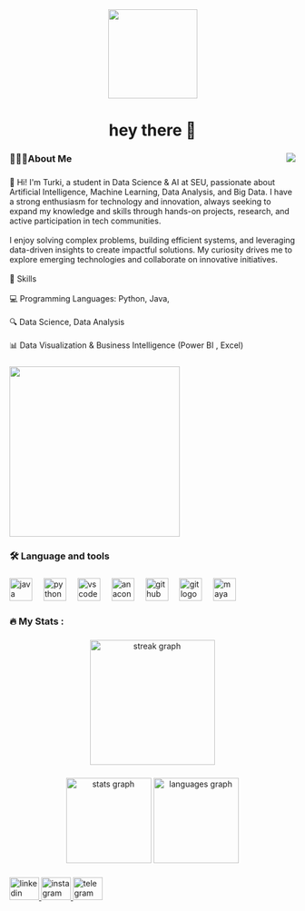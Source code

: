 <div align="center">
  <img height="157" src="https://myindianthings.com/cdn/shop/products/12_95b1e306-8e87-4cab-870e-c9639b1c7a5d_800x.jpg?v=1675318925"  />
</div>

###

<h1 align="center">hey there 👋</h1>

###

<img align="right" src="https://visitor-badge.laobi.icu/badge?page_id=turki013.turki013&"  />

###

<h3 align="left">👨🏻‍💻About Me</h3>

###

<p align="left">👋 Hi! I'm Turki, a student in Data Science & AI at SEU, passionate about Artificial Intelligence, Machine Learning, Data Analysis, and Big Data. I have a strong enthusiasm for technology and innovation, always seeking to expand my knowledge and skills through hands-on projects, research, and active participation in tech communities.<br><br>I enjoy solving complex problems, building efficient systems, and leveraging data-driven insights to create impactful solutions. My curiosity drives me to explore emerging technologies and collaborate on innovative initiatives.<br><br>🚀 Skills<br><br>💻 Programming Languages: Python,  Java, <br><br>🔍 Data Science,  Data Analysis<br><br>📊 Data Visualization & Business Intelligence (Power BI , Excel)</p>


###

<img src="https://media4.giphy.com/media/v1.Y2lkPTc5MGI3NjExNnNxZ2c1dGNqbmZocHI1NTZwZzBycDF5OXY1ZGFyd2Vjb2Vxc3MwciZlcD12MV9pbnRlcm5hbF9naWZfYnlfaWQmY3Q9Zw/IcZhFmufozDCij3p22/giphy.gif" width="300"/>

###

<h3 align="left">🛠 Language and tools</h3>

###


<div align="left">
  <img src="https://cdn.jsdelivr.net/gh/devicons/devicon/icons/java/java-original.svg" height="40" alt="java logo"  />
  <img width="12" />
  <img src="https://cdn.jsdelivr.net/gh/devicons/devicon/icons/python/python-original.svg" height="40" alt="python logo"  />
  <img width="12" />
  <img src="https://cdn.jsdelivr.net/gh/devicons/devicon/icons/vscode/vscode-original.svg" height="40" alt="vscode logo"  />
  <img width="12" />
  <img src="https://cdn.jsdelivr.net/gh/devicons/devicon/icons/anaconda/anaconda-original.svg" height="40" alt="anaconda logo"  />
  <img width="12" />
  <img src="https://cdn.jsdelivr.net/gh/devicons/devicon/icons/github/github-original.svg" height="40" alt="github logo"  />
  <img width="12" />
  <img src="https://cdn.jsdelivr.net/gh/devicons/devicon/icons/git/git-original.svg" height="40" alt="git logo"  />
  <img width="12" />
  <img src="https://cdn.jsdelivr.net/gh/devicons/devicon/icons/maya/maya-original.svg" height="40" alt="maya logo"  />
</div>

###

<h3 align="left">🔥   My Stats :</h3>

###

<div align="center">
  <img src="https://streak-stats.demolab.com?user=turki013&locale=en&mode=daily&theme=dark&hide_border=false&border_radius=5&order=3" height="220" alt="streak graph"  />
</div>

###

<div align="center">
  <img src="https://github-readme-stats.vercel.app/api?username=turki013&hide_title=false&hide_rank=false&show_icons=true&include_all_commits=true&count_private=true&disable_animations=false&theme=dracula&locale=en&hide_border=false&order=1" height="150" alt="stats graph"  />
  <img src="https://github-readme-stats.vercel.app/api/top-langs?username=turki013&locale=en&hide_title=false&layout=compact&card_width=320&langs_count=5&theme=dracula&hide_border=false&order=2" height="150" alt="languages graph"  />
</div>

###

<div align="left">
  <a href="https://www.linkedin.com/in/turki-al-mutairi-1486b3244/" target="_blank">
    <img src="https://raw.githubusercontent.com/maurodesouza/profile-readme-generator/master/src/assets/icons/social/linkedin/default.svg" width="52" height="40" alt="linkedin logo"  />
  </a>
  <a href="https://www.instagram.com/fx.rg13/" target="_blank">
    <img src="https://raw.githubusercontent.com/maurodesouza/profile-readme-generator/master/src/assets/icons/social/instagram/default.svg" width="52" height="40" alt="instagram logo"  />
  </a>
  <a href="https://t.me/DataScience18" target="_blank">
    <img src="https://raw.githubusercontent.com/maurodesouza/profile-readme-generator/master/src/assets/icons/social/telegram/default.svg" width="52" height="40" alt="telegram logo"  />
  </a>
</div>

###
